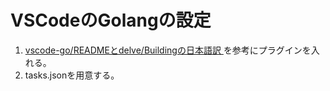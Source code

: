 # VSCodeのGolangの設定

1. [vscode-go/READMEとdelve/Buildingの日本語訳
](http://qiita.com/qt-luigi/items/1e73c2e129c408c16cbf)を参考にプラグインを入れる。
2.  tasks.jsonを用意する。

